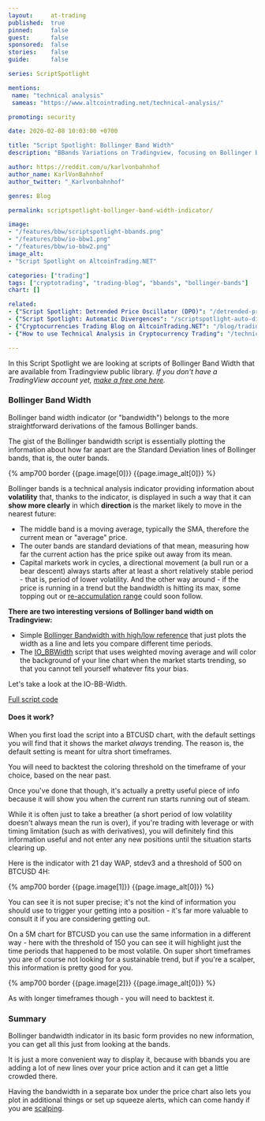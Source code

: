 ```yaml
---
layout:     at-trading
published:  true
pinned:     false
guest:      false
sponsored:  false
stories:    false
guide:      false

series: ScriptSpotlight

mentions:
 name: "technical analysis"
 sameas: "https://www.altcointrading.net/technical-analysis/"

promoting: security

date: 2020-02-08 10:03:00 +0700

title: "Script Spotlight: Bollinger Band Width"
description: "BBands Variations on Tradingview, focusing on Bollinger Bandwidth this time. In this series we are picking and reviewing TradingView scripts for technical analysis that recently popped up in the daily popular feed."

author: https://reddit.com/u/karlvonbahnhof
author_name: KarlVonBahnhof
author_twitter: "_Karlvonbahnhof"

genres: Blog

permalink: scriptspotlight-bollinger-band-width-indicator/

image:
- "/features/bbw/scriptspotlight-bbands.png"
- "/features/bbw/io-bbw1.png"
- "/features/bbw/io-bbw2.png"
image_alt:
- "Script Spotlight on AltcoinTrading.NET"

categories: ["trading"]
tags: ["cryptotrading", "trading-blog", "bbands", "bollinger-bands"]
chart: []

related:
- {"Script Spotlight: Detrended Price Oscillator (DPO)": "/detrended-price-oscillator/"}
- {"Script Spotlight: Automatic Divergences": "/scriptspotlight-auto-divergences/"}
- {"Cryptocurrencies Trading Blog on AltcoinTrading.NET": "/blog/trading/"}
- {"How to use Technical Analysis in Cryptocurrency Trading": "/technical-analysis/"}

---
```


In this Script Spotlight we are looking at scripts of Bollinger Band Width that are available from Tradingview public library. *If you don't have a TradingView account yet, [make a free one here](http://bit.ly/atnet-tv).*

### Bollinger Band Width

Bollinger band width indicator (or "bandwidth") belongs to the more straightforward derivations of the famous Bollinger bands.

The gist of the Bollinger bandwidth script is essentially plotting the information about how far apart are the Standard Deviation lines of Bollinger bands, that is, the outer bands.

{% amp700 border {{page.image[0]}} {{page.image_alt[0]}} %}

Bollinger bands is a technical analysis indicator providing information about **volatility** that, thanks to the indicator, is displayed in such a way that it can **show more clearly** in which **direction** is the market likely to move in the nearest future:

* The middle band is a moving average, typically the SMA, therefore the current mean or "average" price.
* The outer bands are standard deviations of that mean, measuring how far the current action has the price spike out away from its mean.
* Capital markets work in cycles, a directional movement (a bull run or a bear descent) always starts after at least a short relatively stable period - that is, period of lower volatility. And the other way around - if the price is running in a trend but the bandwidth is hitting its max, some topping out or [re-accumulation range](/strategy/wyckoff-ranging-markets/) could soon follow.


**There are two interesting versions of Bollinger band width on Tradingview:**

* Simple [Bollinger Bandwidth with high/low reference](https://www.tradingview.com/script/biUOhWHn-Bollinger-BandWidth-With-High-Low-References/) that just plots the width as a line and lets you compare different time periods.
* The [IO_BBWidth](https://www.tradingview.com/script/NRCvPcvo-IO-BB-Width/) script that uses weighted moving average and will color the background of your line chart when the market starts trending, so that you cannot tell yourself whatever fits your bias.

Let's take a look at the IO-BB-Width.

[Full script code](https://www.tradingview.com/script/NRCvPcvo-IO-BB-Width/)

#### Does it work?

When you first load the script into a BTCUSD chart, with the default settings you will find that it shows the market *always* trending. The reason is, the default setting is meant for ultra short timeframes.

You will need to backtest the coloring threshold on the timeframe of your choice, based on the near past.

Once you've done that though, it's actually a pretty useful piece of info because it will show you when the current run starts running out of steam.

While it is often just to take a breather (a short period of low volatility doesn't always mean the run is over), if you're trading with leverage or with timing limitation (such as with derivatives), you will definitely find this information useful and not enter any new positions until the situation starts clearing up.

Here is the indicator with 21 day WAP, stdev3 and a threshold of 500 on BTCUSD 4H:

{% amp700 border {{page.image[1]}} {{page.image_alt[0]}} %}

You can see it is not super precise; it's not the kind of information you should use to trigger your getting into a position - it's far more valuable to consult it if you are considering getting out.

On a 5M chart for BTCUSD you can use the same information in a different way - here with the threshold of 150 you can see it will highlight just the time periods that happened to be most volatile. On super short timeframes you are of course not looking for a sustainable trend, but if you're a scalper, this information is pretty good for you.

{% amp700 border {{page.image[2]}} {{page.image_alt[0]}} %}

As with longer timeframes though - you will need to backtest it.


### Summary

Bollinger bandwidth indicator in its basic form provides no new information, you can get all this just from looking at the bands.

It is just a more convenient way to display it, because with bbands you are adding a lot of new lines over your price action and it can get a little crowded there.

Having the bandwidth in a separate box under the price chart also lets you plot in additional things or set up squeeze alerts, which can come handy if you are [scalping](/strategy/scalping/).

